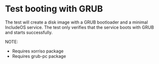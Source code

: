 # Test booting with GRUB

The test will create a disk image with a GRUB bootloader and a minimal IncludeOS service. The test only verifies that the service boots with GRUB and starts successfully.

NOTE:
- Requires xorriso package
- Requires grub-pc package
